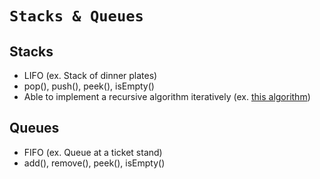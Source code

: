 # `Stacks & Queues`

## Stacks
- LIFO (ex. Stack of dinner plates)
- pop(), push(), peek(), isEmpty()
- Able to implement a recursive algorithm iteratively (ex. [this algorithm](https://github.com/rjbernaldo/katalog/blob/master/exercises/recursive-to-iterative.js))

## Queues
- FIFO (ex. Queue at a ticket stand)
- add(), remove(), peek(), isEmpty()